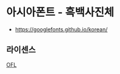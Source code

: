 # 아시아폰트 - 흑백사진체
* https://googlefonts.github.io/korean/

## 라이센스
[OFL](https://scripts.sil.org/cms/scripts/page.php?site_id=nrsi&id=OFL_web)
